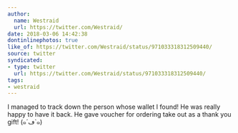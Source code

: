 ```yaml
---
author:
  name: Westraid
  url: https://twitter.com/Westraid/
date: 2018-03-06 14:42:38
dontinlinephotos: true
like_of: https://twitter.com/Westraid/status/971033318312509440/
source: twitter
syndicated:
- type: twitter
  url: https://twitter.com/Westraid/status/971033318312509440/
tags:
- westraid
---
```


I managed to track down the person whose wallet I found! He was really happy to have it back. He gave voucher for ordering take out as a thank you gift! (๑´ڡ`๑)